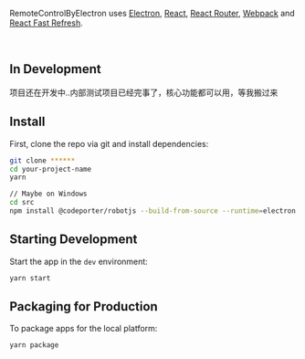 <p>
  RemoteControlByElectron uses <a href="https://electron.atom.io/">Electron</a>, <a href="https://facebook.github.io/react/">React</a>, <a href="https://github.com/reactjs/react-router">React Router</a>, <a href="https://webpack.js.org/">Webpack</a> and <a href="https://www.npmjs.com/package/react-refresh">React Fast Refresh</a>.
</p>
<br>

## In Development

项目还在开发中..内部测试项目已经完事了，核心功能都可以用，等我搬过来

## Install

First, clone the repo via git and install dependencies:

```bash
git clone ******
cd your-project-name
yarn

// Maybe on Windows
cd src
npm install @codeporter/robotjs --build-from-source --runtime=electron --target_arch=ia32 --target=11.4.9 --dist-url=https://electronjs.org/headers
```

## Starting Development

Start the app in the `dev` environment:

```bash
yarn start
```

## Packaging for Production

To package apps for the local platform:

```bash
yarn package
```
